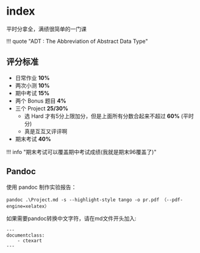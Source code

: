 # index

平时分拿全，满绩很简单的一门课

!!! quote "ADT : The Abbreviation of Abstract Data Type"

## 评分标准

- 日常作业 **10%**
- 两次小测 **10%**
- 期中考试 **15%**
- 两个 Bonus 题目 **4%**
- 三个 Project **25/30%**
	- 选 Hard 才有5分上限加分，但是上面所有分数合起来不超过 **60%** (平时分)
	- 真是互互又评评啊
- 期末考试 **40%**

!!! info "期末考试可以覆盖期中考试成绩(我就是期末96覆盖了)"

## Pandoc

使用 pandoc 制作实验报告：

```
pandoc .\Project.md -s --highlight-style tango -o pr.pdf （--pdf-engine=xelatex）
```

如果需要pandoc转换中文字符，请在md文件开头加入:

```
---
documentclass:
	- ctexart
---
```
